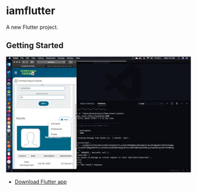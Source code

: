 # iamflutter

A new Flutter project.

## Getting Started
![A Flutter Resources App using Futter ](https://github.com/JaveedIshaq/iamFlutterDigitalHackfair/blob/master/Screenshot%202020-02-19%20at%201.21.32%20AM.png?raw=true)

- [Download Flutter app](https://github.com/JaveedIshaq/iamFlutterDigitalHackfair/blob/master/iamflutter.apk)


